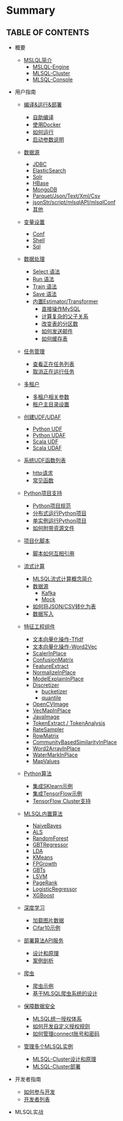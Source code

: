 <!--
  Licensed to the Apache Software Foundation (ASF) under one
  or more contributor license agreements.  See the NOTICE file
  distributed with this work for additional information
  regarding copyright ownership.  The ASF licenses this file
  to you under the Apache License, Version 2.0 (the
  "License"); you may not use this file except in compliance
  with the License.  You may obtain a copy of the License at

    http://www.apache.org/licenses/LICENSE-2.0

  Unless required by applicable law or agreed to in writing,
  software distributed under the License is distributed on an
  "AS IS" BASIS, WITHOUT WARRANTIES OR CONDITIONS OF ANY
  KIND, either express or implied.  See the License for the
  specific language governing permissions and limitations
  under the License.
-->

# Summary

## TABLE OF CONTENTS

* 概要
    * [MSLQL简介](getting_started/README.md)
        * [MSLQL-Engine](getting_started/mlsql-engine.md)
        * [MLSQL-Cluster](getting_started/mlsql-cluster.md)
        * [MLSQL-Console](getting_started/mlsql-console.md)

* 用户指南
    * [编译&运行&部署](installation/README.md)
        * [自助编译](installation/compile.md)
        * [使用Docker](installation/docker.md)   
        * [如何运行](installation/run.md)
        * [启动参数说明](installation/startup-configuration.md)
    
    * [数据源](datasource/README.md)      
        * [JDBC](datasource/jdbc.md)
        * [ElasticSearch](datasource/es.md)
        * [Solr](datasource/solr.md)
        * [HBase](datasource/hbase.md)
        * [MongoDB](datasource/mongodb.md)
        * [Parquet/Json/Text/Xml/Csv](datasource/file.md)
        * [jsonStr/script/mlsqlAPI/mlsqlConf](datasource/mlsql_source.md)        
        * [其他](datasource/other.md)
    
    * [变量设置](variable/README.md)
        * [Conf](variable/conf.md)
        * [Shell](variable/shell.md)
        * [Sql](variable/sql.md)        
    
    * [数据处理](process/README.md)
        * [Select 语法](process/select.md)
        * [Run 语法](process/run.md)
        * [Train 语法](process/train.md)
        * [Save 语法](process/save.md)   
        * [内置Estimator/Transformer](process/estimator_transformer/README.md)
           * [直接操作MySQL](process/estimator_transformer/JDBC.md)
           * [计算复杂的父子关系](process/estimator_transformer/TreeBuildExt.md)
           * [改变表的分区数](process/estimator_transformer/RepartitionExt.md)
           * [如何发送邮件](process/estimator_transformer/SendMessage.md) 
           * [如何缓存表](process/estimator_transformer/CacheExt.md)   
    
    * [任务管理](jobs/README.md)
        * [查看正在任务列表](jobs/list_jobs.md)
        * [取消正在运行任务](jobs/cancel_job.md)
    
    * [多租户](multi_tenement/README.md)
        * [多租户相关参数](multi_tenement/conf.md)
        * [租户主目录设置](multi_tenement/home.md)        
    
    * [创建UDF/UDAF](udf/README.md)
        * [Python UDF](udf/python_udf.md)
        * [Python UDAF](udf/python_udaf.md)
        * [Scala UDF](udf/scala_udf.md)
        * [Scala UDAF](udf/scala_udaf.md)
    
    * [系统UDF函数列表](system_udf/README.md)
        * [http请求](system_udf/http.md)
        * [常见函数](system_udf/vec.md)
    
    * [Python项目支持](python/README.md)
        * [Python项目规范](python/project.md)
        * [分布式运行Python项目](python/distribute-python.md)
        * [单实例运行Python项目](python/python.md)
        * [如何附带资源文件](python/resource.md)  
    
    * [项目化脚本](include/README.md)
        * [脚本如何互相引用]()
        
    * [流式计算]()
        * [MLSQL流式计算概念简介]()
        * [数据源]()
           * [Kafka]()
           * [Mock]()
        * [如何将JSON/CSV转化为表]()
        * [数据写入]()           
    
    * [特征工程组件]()
          
      * [文本向量化操作-TfIdf]()
      * [文本向量化操作-Word2Vec]()
      * [ScalerInPlace]()
      * [ConfusionMatrix]()
      * [FeatureExtract]()
      * [NormalizeInPlace]()
      * [ModelExplainInPlace]()
      * [Discretizer]()
        * [bucketizer]()
        * [quantile]()
      * [OpenCVImage]()
      * [VecMapInPlace]()
      * [JavaImage]()
      * [TokenExtract / TokenAnalysis]()
      * [RateSampler]()
      * [RowMatrix]()
      * [CommunityBasedSimilarityInPlace]()
      * [Word2ArrayInPlace]()
      * [WaterMarkInPlace]()      
      * [MapValues]()
                       
    * [Python算法]()
        * [集成SKlearn示例]()
        * [集成TensorFlow示例]()
        * [TensorFlow Cluster支持]()
    
    * [MLSQL内置算法]()
        * [NaiveBayes]()
        * [ALS]()
        * [RandomForest]()
        * [GBTRegressor]()
        * [LDA]()
        * [KMeans]()
        * [FPGrowth]()
        * [GBTs]()
        * [LSVM]()
        * [PageRank]()
        * [LogisticRegressor]()
        * [XGBoost]()
    
    * [深度学习]()
        * [加载图片数据]()
        * [Cifar10示例]()
        
    * [部署算法API服务]()
        * [设计和原理]()
        * [案例剖析]()        
        
    * [爬虫]()
        * [爬虫示例]()
        * [基于MLSQL爬虫系统的设计]()
    
    * [保障数据安全]()
        * [MLSQL统一授权体系]()
        * [如何开发自定义授权规则]()
        * [如何管理connect账号和密码]()
    
    * [管理多个MLSQL实例]()
        * [MLSQL-Cluster设计和原理]()
        * [MLSQL-Cluster部署]()
        
* 开发者指南
    * [如何参与开发]()
    * [开发者列表]() 
* MLSQL实战            
         
    
           
           


    
        
